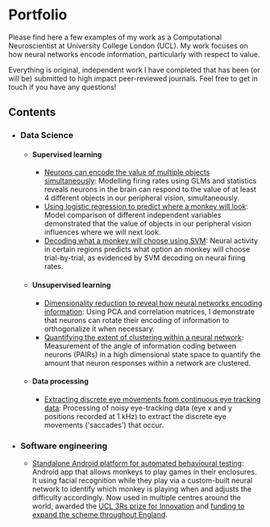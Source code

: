 

# Portfolio
Please find here a few examples of my work as a Computational Neuroscientist at University College London (UCL). My work focuses on how neural networks encode information, particularly with respect to value. 

Everything is original, independent work I have completed that has been (or will be) submitted to high impact peer-reviewed journals. Feel free to get in touch if you have any questions! 

## Contents

 - ### Data Science
    - #### Supervised learning
        - [Neurons can encode the value of multiple objects simultaneously](https:github.com): Modelling firing rates using GLMs and statistics reveals neurons in the brain can respond to the value of at least 4 different objects in our peripheral vision, simultaneously.
        - [Using logistic regression to predict where a monkey will look](https:github.com): Model comparison of different independent variables demonstrated that the value of objects in our peripheral vision influences where we will next look.
        - [Decoding what a monkey will choose using SVM](https:github.com): Neural activity in certain regions predicts what option an monkey will choose trial-by-trial, as evidenced by SVM decoding on neural firing rates.
     - #### Unsupervised learning
        -  [Dimensionality reduction to reveal how neural networks encoding information](https:github.com): Using PCA and correlation matrices, I demonstrate that neurons can rotate their encoding of information to orthogonalize it when necessary.
        -  [Quantifying the extent of clustering within a neural network](https:github.com): Measurement of the angle of information coding between neurons (PAIRs) in a high dimensional state space to quantify the amount that neuron responses within a network are clustered. 
    - #### Data processing
	    -  [Extracting discrete eye movements from continuous eye tracking data](https://github.com/jamesbutler01/Portfolio/blob/main/Processing%20eye%20data/eye%20tracking%20analysis.ipynb): Processing of noisy eye-tracking data (eye x and y positions recorded at 1 kHz) to extract the discrete eye movements ('saccades') that occur. 
- ### Software engineering
    -  [Standalone Android platform for automated behavioural testing](https://github.com/jamesbutler01/Mymou): Android app that allows monkeys to play games in their enclosures. It using facial recognition while they play via a custom-built neural network to identify which monkey is playing when and adjusts the difficulty accordingly. Now used in multiple centres around the world, awarded the [UCL 3Rs prize for Innovation](https://www.ucl.ac.uk/biological-services/news/2018/may/ucl-celebrates-3rs-may-2018)  and [funding to expand the scheme throughout England](https://www.nc3rs.org.uk/refining-training-non-human-primates-using-automated-home-room-training-systems).
